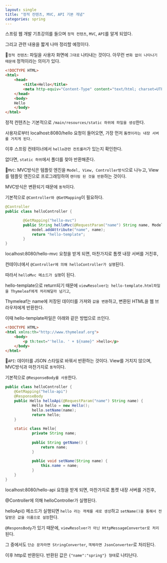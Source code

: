 ```yaml
---
layout: single
title: "정적 컨텐츠, MVC, API 기본 개념"
categories: spring
---
```


스프링 웹 개발 기초강의를 들으며 `정적 컨텐츠`, `MVC`, `API`를 알게 되었다.

그리고 관련 내용을 짧게 나마 정리할 예정이다.

:triangular_flag_on_post:`정적 컨텐츠`: 파일을 사용자 화면에 `그대로` 나타내는 것이다. 아무런 `변화 없이 나타나기 때문에` 정적이라는 의미가 있다.

```html
<!DOCTYPE HTML>
<html>
    <head>
        <title>Hello</title>
        <meta http-equiv="Content-Type" content="text/html; charset=UTF-8" />
    </head>
    <body>
    Hello
    </body>
</html>
```

정적 컨텐츠는 기본적으로 `/main/resources/static 하위에 파일을 생성`한다.

사용자로부터 localhost:8080/hello 요청이 들어오면, 가장 먼저 `톰캣이라는 내장 서버를 거치게 된다.`

이후 스프링 컨테이너에서 `hello관련 컨트롤러`가 있는지 확인한다. 

없다면, `static 하위`에서 폴더를 찾아 반환해준다.



:triangular_flag_on_post:`MVC`: MVC방식은 템플릿 엔진을 `Model, View, Controller방식`으로 나누고, View를 템플릿 엔진으로 프로그래밍하여 `렌더링 된 것을 반환`하는 것이다.

MVC방식은 변환되기 때문에 `동적`이다.

기본적으로 `@Controller와 @GetMapping`이 필요하다.

```java
@Controller
public class helloController {

		@GetMapping("hello-mvc")
		public String helloMvc(@RequestParam("name") String name, Model model) {
			model.addAttribute("name", name);
			return "hello-template";
		}
}
```

localhost:8080/hello-mvc 요청을 받게 되면, 마찬가지로 톰켓 내장 서버를 거친후, 

컨테이너에서 `@Controller에 의해 helloController가 실행`된다. 

따라서 `helloMvc 메소드가 실행`이 된다. 

hello-template으로 return되기 때문에 `viewResolver는 hello-template.html파일을 Thymeleaf에게 처리해달라 넘기고`,

Thymeleaf는 name에 저장된 데이터를 가져와 `값을 변환`하고, 변환된 HTML을 웹 브라우저에게 반환한다.

이때 hello-template파일은 아래와 같은 방법으로 쓰인다.

```html
<!DOCTYPE HTML>
<html xmlns:th="http://www.thymeleaf.org">
	<body>
		<p th:text="'hello. ' + ${name}" >hello</p>
	</body>
</html>
```


:triangular_flag_on_post:`API`: 데이터를 JSON 스타일로 바꿔서 반환하는 것이다. View를 거치지 않으며, MVC방식과 마찬가지로 `동적`이다.

기본적으로 `@ResponseBody를 사용`한다.

```java
public class helloController {
    @GetMapping("hello-api")
    @ResponseBody
    public Hello helloApi(@RequestParam("name") String name) {
    		Hello hello = new Hello();
    		hello.setName(name);
  			return hello;
    }
  		
    static class Hello{
  			private String name;
  			
  			public String getName() {
  				return name;
  			}
  			
  			public void setName(String name) {
  				this.name = name;
  			}
    }
}
```

localhost:8080/hello-api 요청을 받게 되면, 마찬가지로 톰켓 내장 서버를 거친후, 

@Controller에 의해 helloController가 실행된다. 

helloApi() 메소드가 실행되면 `hello 라는 객체를 새로 생성`하고 `setName()을 통해서 전달받은 값을 이름으로 설정`한다.

`@ResponsBody`가 있기 때문에, `viewResolver가 아닌 HttpMessageConverter로 처리`된다. 

그 중에서도 `단순 문자라면 StringConverter`, `객체라면 JsonConverter`로 처리된다. 

이후 http로 반환된다. 반환된 값은 `{"name":"spring"} 형태`로 나타난다.











